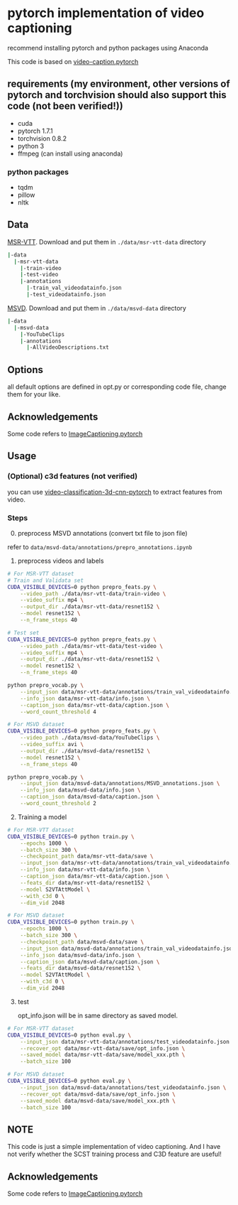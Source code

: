# pytorch implementation of video captioning

recommend installing pytorch and python packages using Anaconda

This code is based on [video-caption.pytorch](https://github.com/xiadingZ/video-caption.pytorch)

## requirements (my environment, other versions of pytorch and torchvision should also support this code (not been verified!))

- cuda
- pytorch 1.7.1
- torchvision 0.8.2
- python 3
- ffmpeg (can install using anaconda)

### python packages

- tqdm
- pillow
- nltk

## Data

[MSR-VTT](https://www.mediafire.com/folder/h14iarbs62e7p/shared). Download and put them in `./data/msr-vtt-data` directory

```bash
|-data
  |-msr-vtt-data
    |-train-video
    |-test-video
    |-annotations
      |-train_val_videodatainfo.json
      |-test_videodatainfo.json
```

[MSVD](https://www.cs.utexas.edu/users/ml/clamp/videoDescription/). Download and put them in `./data/msvd-data` directory

```bash
|-data
  |-msvd-data
    |-YouTubeClips
    |-annotations
      |-AllVideoDescriptions.txt
```

## Options

all default options are defined in opt.py or corresponding code file, change them for your like.

## Acknowledgements
Some code refers to [ImageCaptioning.pytorch](https://github.com/yunjey/pytorch-tutorial/tree/master/tutorials/03-advanced/image_captioning)

## Usage

### (Optional) c3d features (not verified)
you can use [video-classification-3d-cnn-pytorch](https://github.com/kenshohara/video-classification-3d-cnn-pytorch) to extract features from video. 

### Steps
0. preprocess MSVD annotations (convert txt file to json file)

refer to `data/msvd-data/annotations/prepro_annotations.ipynb`

1. preprocess videos and labels

```bash
# For MSR-VTT dataset
# Train and Validata set
CUDA_VISIBLE_DEVICES=0 python prepro_feats.py \
    --video_path ./data/msr-vtt-data/train-video \
    --video_suffix mp4 \
    --output_dir ./data/msr-vtt-data/resnet152 \
    --model resnet152 \
    --n_frame_steps 40

# Test set
CUDA_VISIBLE_DEVICES=0 python prepro_feats.py \
    --video_path ./data/msr-vtt-data/test-video \
    --video_suffix mp4 \
    --output_dir ./data/msr-vtt-data/resnet152 \
    --model resnet152 \
    --n_frame_steps 40

python prepro_vocab.py \
    --input_json data/msr-vtt-data/annotations/train_val_videodatainfo.json data/msr-vtt-data/annotations/test_videodatainfo.json \
    --info_json data/msr-vtt-data/info.json \
    --caption_json data/msr-vtt-data/caption.json \
    --word_count_threshold 4

# For MSVD dataset
CUDA_VISIBLE_DEVICES=0 python prepro_feats.py \
    --video_path ./data/msvd-data/YouTubeClips \
    --video_suffix avi \
    --output_dir ./data/msvd-data/resnet152 \
    --model resnet152 \
    --n_frame_steps 40

python prepro_vocab.py \
    --input_json data/msvd-data/annotations/MSVD_annotations.json \
    --info_json data/msvd-data/info.json \
    --caption_json data/msvd-data/caption.json \
    --word_count_threshold 2
```

2. Training a model

```bash
# For MSR-VTT dataset
CUDA_VISIBLE_DEVICES=0 python train.py \
    --epochs 1000 \
    --batch_size 300 \
    --checkpoint_path data/msr-vtt-data/save \
    --input_json data/msr-vtt-data/annotations/train_val_videodatainfo.json \
    --info_json data/msr-vtt-data/info.json \
    --caption_json data/msr-vtt-data/caption.json \
    --feats_dir data/msr-vtt-data/resnet152 \
    --model S2VTAttModel \
    --with_c3d 0 \
    --dim_vid 2048

# For MSVD dataset
CUDA_VISIBLE_DEVICES=0 python train.py \
    --epochs 1000 \
    --batch_size 300 \
    --checkpoint_path data/msvd-data/save \
    --input_json data/msvd-data/annotations/train_val_videodatainfo.json \
    --info_json data/msvd-data/info.json \
    --caption_json data/msvd-data/caption.json \
    --feats_dir data/msvd-data/resnet152 \
    --model S2VTAttModel \
    --with_c3d 0 \
    --dim_vid 2048
```

3. test

    opt_info.json will be in same directory as saved model.

```bash
# For MSR-VTT dataset
CUDA_VISIBLE_DEVICES=0 python eval.py \
    --input_json data/msr-vtt-data/annotations/test_videodatainfo.json \
    --recover_opt data/msr-vtt-data/save/opt_info.json \
    --saved_model data/msr-vtt-data/save/model_xxx.pth \
    --batch_size 100

# For MSVD dataset
CUDA_VISIBLE_DEVICES=0 python eval.py \
    --input_json data/msvd-data/annotations/test_videodatainfo.json \
    --recover_opt data/msvd-data/save/opt_info.json \
    --saved_model data/msvd-data/save/model_xxx.pth \
    --batch_size 100
```

## NOTE
This code is just a simple implementation of video captioning. And I have not verify whether the SCST training process and C3D feature are useful!


## Acknowledgements
Some code refers to [ImageCaptioning.pytorch](https://github.com/ruotianluo/ImageCaptioning.pytorch)
